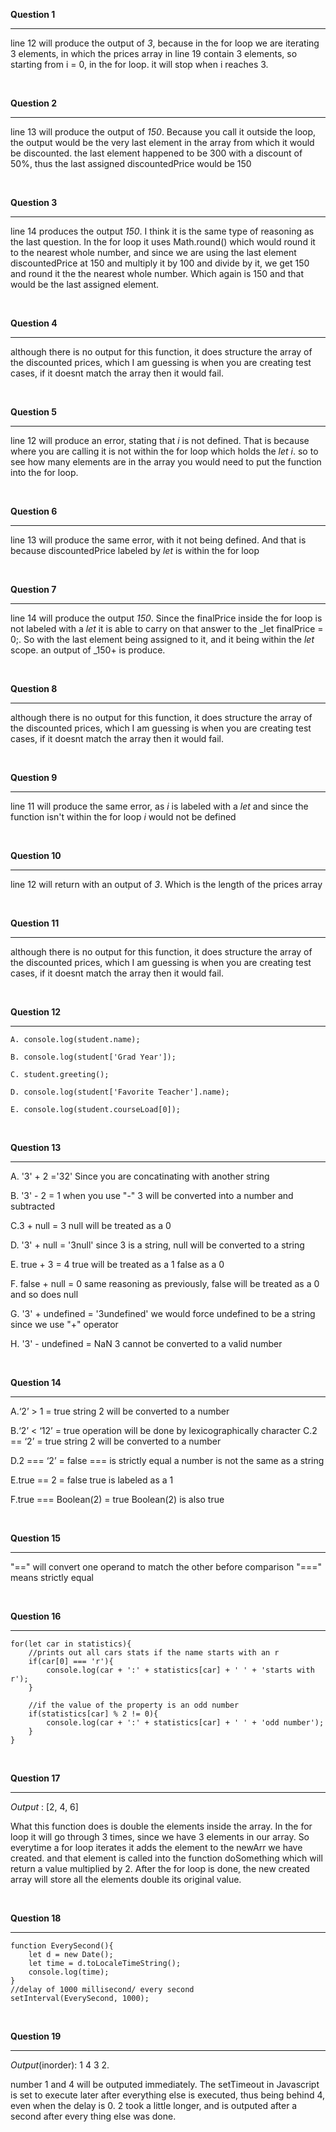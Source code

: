 **Question 1**

<hr>

line 12 will produce the output of _3_, because in the for loop we are iterating 3 elements, in which the prices array in line 19 contain 3 elements, so starting from i = 0, in the for loop. it will stop when i reaches 3. 

<br>

**Question 2**

<hr>

line 13 will produce the output of _150_. Because you call it outside the loop, the output would be the very last element in the array from which it would be discounted. the last element happened to be 300 with a discount of 50%, thus the last assigned discountedPrice would be 150

<br>

**Question 3**

<hr>

line 14 produces the output _150_. I think it is the same type of reasoning as the last question. In the for loop it uses Math.round() which would round it to the nearest whole number, and since we are using the last element discountedPrice at 150 and multiply it by 100 and divide by it, we get 150 and round it the the nearest whole number. Which again is 150 and that would be the last assigned element.

<br>

**Question 4**

<hr>

although there is no output for this function, it does structure the array of the discounted prices, which I am guessing is when you are creating test cases, if it doesnt match the array then it would fail.

<br>

**Question 5**

<hr>

line 12 will produce an error, stating that _i_ is not defined. That is because where you are calling it is not within the for loop which holds the _let i_. so to see how many elements are in the array you would need to put the function into the for loop.

<br>

**Question 6**

<hr>

line 13 will produce the same error, with it not being defined. And that is because discountedPrice labeled by _let_ is within the for loop

<br>

**Question 7**

<hr>

line 14 will produce the output _150_. Since the finalPrice inside the for loop is not labeled with a _let_ it is able to carry on that answer to the _let finalPrice = 0;. So with the last element being assigned to it, and it being within the _let_ scope. an output of _150+ is produce.

<br>

**Question 8**

<hr>

although there is no output for this function, it does structure the array of the discounted prices, which I am guessing is when you are creating test cases, if it doesnt match the array then it would fail.

<br>

**Question 9**

<hr>

line 11 will produce the same error, as _i_ is labeled with a _let_ and since the function isn't within the for loop _i_ would not be defined

<br>

**Question 10**

<hr>

line 12 will return with an output of _3_. Which is the length of the prices array

<br>

**Question 11**

<hr>

although there is no output for this function, it does structure the array of the discounted prices, which I am guessing is when you are creating test cases, if it doesnt match the array then it would fail.

<br>

**Question 12**

<hr>

```
A. console.log(student.name);

B. console.log(student['Grad Year']);

C. student.greeting();

D. console.log(student['Favorite Teacher'].name);

E. console.log(student.courseLoad[0]);
```
<br>

**Question 13**

<hr>

A. '3' + 2 ='32'
Since you are concatinating with another string

B. '3' - 2 = 1
when you use "-" 3 will be converted into a number and subtracted

C.3 + null = 3
null will be treated as a 0

D. '3' + null  = '3null'
since 3 is a string, null will be converted to a string

E. true + 3 = 4
true will be treated as a 1 false as a 0

F. false + null = 0
same reasoning  as previously, false will be treated as a 0 and so does null

G. '3' + undefined = '3undefined'
we would force undefined to be a string since we use "+" operator

H. '3' - undefined = NaN
3 cannot be converted to a valid number

<br>

**Question 14**

<hr>

A.‘2’ > 1 = true
string 2 will be converted to a number

B.‘2’ < ‘12’ = true
operation will be done by lexicographically character
C.2 == ‘2’ = true
string 2 will be converted to a number

D.2 === ‘2’ = false
=== is strictly equal a number is not the same as a string

E.true == 2 = false
true is labeled as a 1

F.true === Boolean(2) = true
Boolean(2) is also true

<br>

**Question 15**

<hr>

"==" will convert one operand to match the other before comparison
"===" means strictly equal

<br>

**Question 16**

<hr>

```
for(let car in statistics){
    //prints out all cars stats if the name starts with an r
    if(car[0] === 'r'){
        console.log(car + ':' + statistics[car] + ' ' + 'starts with r');
    }

    //if the value of the property is an odd number
    if(statistics[car] % 2 != 0){
        console.log(car + ':' + statistics[car] + ' ' + 'odd number');
    }
}
```
<br>

**Question 17**

<hr>

_Output_ : [2, 4, 6]

What this function does is double the elements inside the array. In the for loop it will go through 3 times, since we have 3 elements in our array. So everytime a for loop iterates it adds the element to the newArr we have created. and that element is called into the function doSomething which will return a value multiplied by 2. After the for loop is done, the new created array will store all the elements double its original value.

<br>

**Question 18**

<hr>

```
function EverySecond(){
    let d = new Date();
    let time = d.toLocaleTimeString();
    console.log(time);
}
//delay of 1000 millisecond/ every second
setInterval(EverySecond, 1000);
```

<br>

**Question 19**

<hr>

_Output_(inorder): 1 4 3 2.

number 1 and 4 will be outputed immediately. The setTimeout in Javascript is set to execute later after everything else is executed, thus being behind 4, even when the delay is 0. 2 took a little longer, and is outputed after a second after every thing else was done. 

